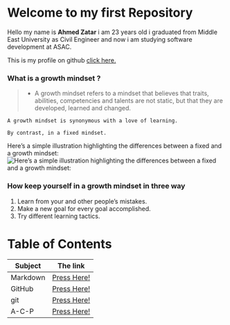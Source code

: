 # Welcome to my first Repository
 Hello my name is **Ahmed Zatar** i am 23 years old i graduated from Middle East University as Civil Engineer and now i am studying software development at ASAC.

This is my profile on github [click here.](https://github.com/AhmedZatar)

### What is a growth mindset ?
> - A growth mindset refers to a mindset that believes that traits, abilities, competencies and talents are not static, but that they are developed, learned and changed.

`A growth mindset is synonymous with a love of learning. `

`By contrast, in a fixed mindset.`

Here’s a simple illustration highlighting the differences between a fixed and a growth mindset:
![Here’s a simple illustration highlighting the differences between a fixed and a growth mindset:](https://3kllhk1ibq34qk6sp3bhtox1-wpengine.netdna-ssl.com/wp-content/uploads/NewGrowthMindset2.png)
### How keep yourself in a growth mindset in three way
1. Learn from your and other people’s mistakes.
2. Make a new goal for every goal accomplished.
3. Try different learning tactics.

# Table of Contents

| Subject | The link |
| --- | --- |
| Markdown | [Press Here!](https://ahmedzatar.github.io/reading-notes/Markdown) |
| GitHub | [Press Here!](https://ahmedzatar.github.io/reading-notes/GitHub) |
| git | [Press Here!](https://ahmedzatar.github.io/reading-notes/git) |
| A-C-P | [Press Here!](https://ahmedzatar.github.io/reading-notes/A-C-P) |



